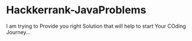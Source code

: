 # Hackkerrank-JavaProblems
I am trying to Provide you right Solution that will help to start Your COding Journey...
